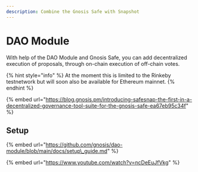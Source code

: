 ```yaml
---
description: Combine the Gnosis Safe with Snapshot
---
```


# DAO Module

With help of the DAO Module and Gnosis Safe, you can add decentralized execution of  proposals, through on-chain execution of off-chain votes.

{% hint style="info" %}
At the moment this is limited to the Rinkeby testnetwork but will soon also be available for Ethereum mainnet.
{% endhint %}

{% embed url="https://blog.gnosis.pm/introducing-safesnap-the-first-in-a-decentralized-governance-tool-suite-for-the-gnosis-safe-ea67eb95c34f" %}

## Setup

{% embed url="https://github.com/gnosis/dao-module/blob/main/docs/setup\_guide.md" %}



{% embed url="https://www.youtube.com/watch?v=ncDeEuJfVkg" %}



